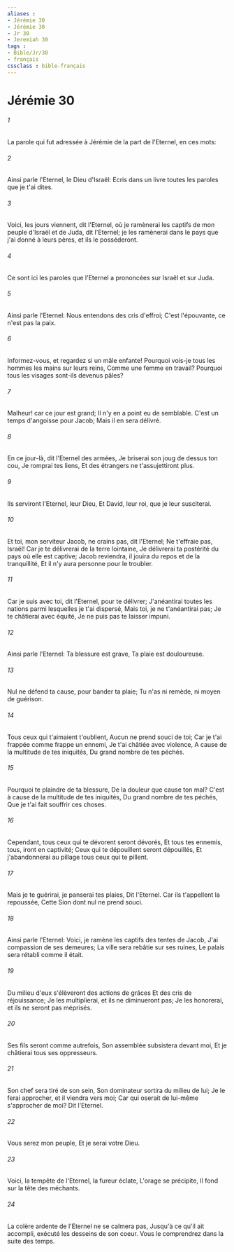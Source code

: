 ```yaml
---
aliases : 
- Jérémie 30
- Jérémie 30
- Jr 30
- Jeremiah 30
tags : 
- Bible/Jr/30
- français
cssclass : bible-français
---
```


# Jérémie 30

###### 1
La parole qui fut adressée à Jérémie de la part de l'Eternel, en ces mots:
###### 2
Ainsi parle l'Eternel, le Dieu d'Israël: Ecris dans un livre toutes les paroles que je t'ai dites.
###### 3
Voici, les jours viennent, dit l'Eternel, où je ramènerai les captifs de mon peuple d'Israël et de Juda, dit l'Eternel; je les ramènerai dans le pays que j'ai donné à leurs pères, et ils le posséderont.
###### 4
Ce sont ici les paroles que l'Eternel a prononcées sur Israël et sur Juda.
###### 5
Ainsi parle l'Eternel: Nous entendons des cris d'effroi; C'est l'épouvante, ce n'est pas la paix.
###### 6
Informez-vous, et regardez si un mâle enfante! Pourquoi vois-je tous les hommes les mains sur leurs reins, Comme une femme en travail? Pourquoi tous les visages sont-ils devenus pâles?
###### 7
Malheur! car ce jour est grand; Il n'y en a point eu de semblable. C'est un temps d'angoisse pour Jacob; Mais il en sera délivré.
###### 8
En ce jour-là, dit l'Eternel des armées, Je briserai son joug de dessus ton cou, Je romprai tes liens, Et des étrangers ne t'assujettiront plus.
###### 9
Ils serviront l'Eternel, leur Dieu, Et David, leur roi, que je leur susciterai.
###### 10
Et toi, mon serviteur Jacob, ne crains pas, dit l'Eternel; Ne t'effraie pas, Israël! Car je te délivrerai de la terre lointaine, Je délivrerai ta postérité du pays où elle est captive; Jacob reviendra, il jouira du repos et de la tranquillité, Et il n'y aura personne pour le troubler.
###### 11
Car je suis avec toi, dit l'Eternel, pour te délivrer; J'anéantirai toutes les nations parmi lesquelles je t'ai dispersé, Mais toi, je ne t'anéantirai pas; Je te châtierai avec équité, Je ne puis pas te laisser impuni.
###### 12
Ainsi parle l'Eternel: Ta blessure est grave, Ta plaie est douloureuse.
###### 13
Nul ne défend ta cause, pour bander ta plaie; Tu n'as ni remède, ni moyen de guérison.
###### 14
Tous ceux qui t'aimaient t'oublient, Aucun ne prend souci de toi; Car je t'ai frappée comme frappe un ennemi, Je t'ai châtiée avec violence, A cause de la multitude de tes iniquités, Du grand nombre de tes péchés.
###### 15
Pourquoi te plaindre de ta blessure, De la douleur que cause ton mal? C'est à cause de la multitude de tes iniquités, Du grand nombre de tes péchés, Que je t'ai fait souffrir ces choses.
###### 16
Cependant, tous ceux qui te dévorent seront dévorés, Et tous tes ennemis, tous, iront en captivité; Ceux qui te dépouillent seront dépouillés, Et j'abandonnerai au pillage tous ceux qui te pillent.
###### 17
Mais je te guérirai, je panserai tes plaies, Dit l'Eternel. Car ils t'appellent la repoussée, Cette Sion dont nul ne prend souci.
###### 18
Ainsi parle l'Eternel: Voici, je ramène les captifs des tentes de Jacob, J'ai compassion de ses demeures; La ville sera rebâtie sur ses ruines, Le palais sera rétabli comme il était.
###### 19
Du milieu d'eux s'élèveront des actions de grâces Et des cris de réjouissance; Je les multiplierai, et ils ne diminueront pas; Je les honorerai, et ils ne seront pas méprisés.
###### 20
Ses fils seront comme autrefois, Son assemblée subsistera devant moi, Et je châtierai tous ses oppresseurs.
###### 21
Son chef sera tiré de son sein, Son dominateur sortira du milieu de lui; Je le ferai approcher, et il viendra vers moi; Car qui oserait de lui-même s'approcher de moi? Dit l'Eternel.
###### 22
Vous serez mon peuple, Et je serai votre Dieu.
###### 23
Voici, la tempête de l'Eternel, la fureur éclate, L'orage se précipite, Il fond sur la tête des méchants.
###### 24
La colère ardente de l'Eternel ne se calmera pas, Jusqu'à ce qu'il ait accompli, exécuté les desseins de son coeur. Vous le comprendrez dans la suite des temps.
